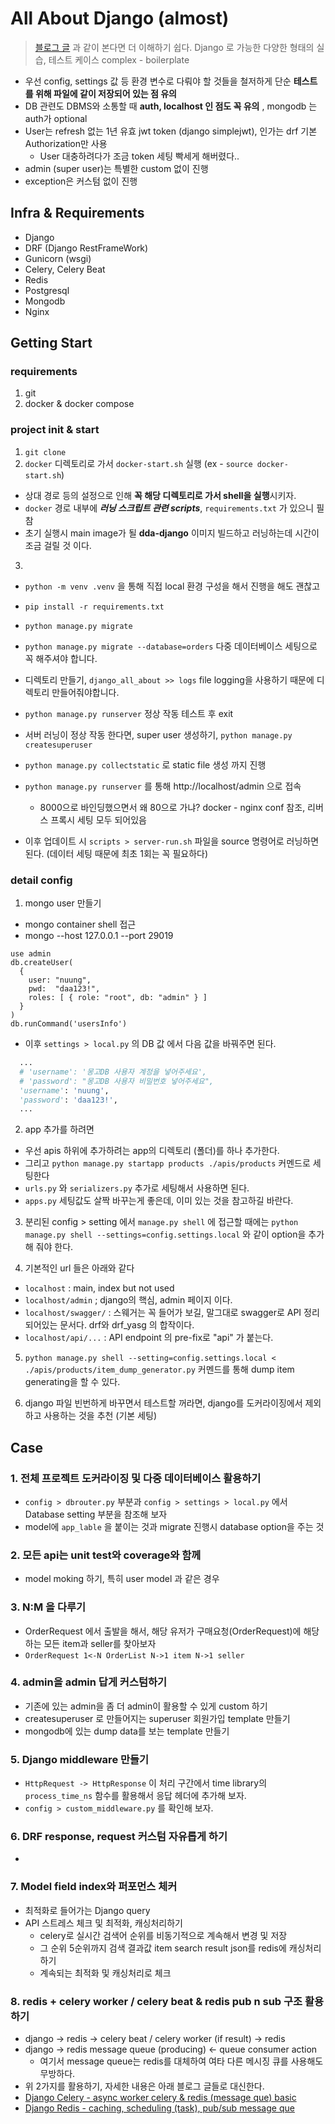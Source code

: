 
# All About Django (almost)

> [블로그 글](https://velog.io/@qlgks1/series/Django-Basic-to-Advanced) 과 같이 본다면 더 이해하기 쉽다.
> Django 로 가능한 다양한 형태의 실습, 테스트 케이스 
> complex - boilerplate 

- 우선 config, settings 값 등 환경 변수로 다뤄야 할 것들을 철저하게 단순 **테스트를 위해 파일에 같이 저장되어 있는 점 유의**
- DB 관련도 DBMS와 소통할 때 **auth, localhost 인 점도 꼭 유의** , mongodb 는 auth가 optional
- User는 refresh 없는 1년 유효 jwt token (django simplejwt), 인가는 drf 기본 Authorization만 사용
  - User 대충하려다가 조금 token 세팅 빡세게 해버렸다..
- admin (super user)는 특별한 custom 없이 진행
- exception은 커스텀 없이 진행

## Infra & Requirements

- Django
- DRF (Django RestFrameWork)
- Gunicorn (wsgi)
- Celery, Celery Beat
- Redis
- Postgresql
- Mongodb
- Nginx

## Getting Start

### requirements

1. git
2. docker & docker compose

### project init & start

1. `git clone`
2. `docker` 디렉토리로 가서 `docker-start.sh` 실행 (ex - `source docker-start.sh`)
- 상대 경로 등의 설정으로 인해 **꼭 해당 디렉토리로 가서 shell을 실행**시키자.
- `docker` 경로 내부에 ***러닝 스크립트 관련 scripts***, `requirements.txt` 가 있으니 필참
- 초기 실행시 main image가 될 **dda-django** 이미지 빌드하고 러닝하는데 시간이 조금 걸릴 것 이다.

3. 
- `python -m venv .venv` 을 통해 직접 local 환경 구성을 해서 진행을 해도 괜찮고
- `pip install -r requirements.txt`

- `python manage.py migrate`
- `python manage.py migrate --database=orders` 다중 데이터베이스 세팅으로 꼭 해주셔야 합니다.
- 디렉토리 만들기, `django_all_about >> logs` file logging을 사용하기 때문에 디렉토리 만들어줘야합니다.
- `python manage.py runserver` 정상 작동 테스트 후 exit
- 서버 러닝이 정상 작동 한다면, super user 생성하기, `python manage.py createsuperuser`
- `python manage.py collectstatic` 로 static file 생성 까지 진행
- `python manage.py runserver` 를 통해 http://localhost/admin 으로 접속 
  - 8000으로 바인딩했으면서 왜 80으로 가냐? docker - nginx conf 참조, 리버스 프록시 세팅 모두 되어있음
- 이후 업데이트 시 `scripts > server-run.sh` 파일을 source 명령어로 러닝하면 된다. (데이터 세팅 때문에 최초 1회는 꼭 필요하다)

### detail config

1. mongo user 만들기
- mongo container shell 접근
- mongo --host 127.0.0.1 --port 29019
```shell
use admin
db.createUser(
  {
    user: "nuung",
    pwd:  "daa123!",
    roles: [ { role: "root", db: "admin" } ]
  }
)
db.runCommand('usersInfo')
```
- 이후 `settings > local.py` 의 DB 값 에서 다음 값을 바꿔주면 된다.
```python
  ...
  # 'username': '몽고DB 사용자 계정을 넣어주세요',
  # 'password': "몽고DB 사용자 비밀번호 넣어주세요",
  'username': 'nuung',
  'password': 'daa123!',
  ...
```

2. app 추가를 하려면
- 우선 apis 하위에 추가하려는 app의 디렉토리 (폴더)를 하나 추가한다.
- 그리고 `python manage.py startapp products ./apis/products` 커멘드로 세팅한다
- `urls.py` 와 `serializers.py` 추가로 세팅해서 사용하면 된다. 
- `apps.py` 세팅값도 살짝 바꾸는게 좋은데, 이미 있는 것을 참고하길 바란다.

3. 분리된 config > setting 에서 `manage.py shell` 에 접근할 때에는 `python manage.py shell --settings=config.settings.local` 와 같이 option을 추가해 줘야 한다. 

4. 기본적인 url 들은 아래와 같다
- `localhost` : main, index but not used
- `localhost/admin` ; django의 핵심, admin 페이지 이다.
- `localhost/swagger/` : 스웨거는 꼭 들어가 보길, 말그대로 swagger로 API 정리되어있는 문서다. drf와 drf_yasg 의 합작이다.
- `localhost/api/...` : API endpoint 의 pre-fix로 "api" 가 붙는다. 

5. `python manage.py shell --setting=config.settings.local < ./apis/products/item_dump_generator.py` 커멘드를 통해 dump item generating을 할 수 있다.

6. django 파일 빈번하게 바꾸면서 테스트할 꺼라면, django를 도커라이징에서 제외하고 사용하는 것을 추천 (기본 세팅)

## Case

### 1. 전체 프로젝트 도커라이징 및 다중 데이터베이스 활용하기
- `config > dbrouter.py` 부분과 `config > settings > local.py` 에서 Database setting 부분을 참조해 보자
- model에 `app_lable` 을 붙이는 것과 migrate 진행시 database option을 주는 것

### 2. 모든 api는 unit test와 coverage와 함께
- model moking 하기, 특히 user model 과 같은 경우

### 3. N:M 을 다루기
- OrderRequest 에서 출발을 해서, 해당 유저가 구매요청(OrderRequest)에 해당하는 모든 item과 seller를 찾아보자
- `OrderRequest 1<-N OrderList N->1 item N->1 seller` 

### 4. admin을 admin 답게 커스텀하기
- 기존에 있는 admin을 좀 더 admin이 활용할 수 있게 custom 하기
- createsuperuser 로 만들어지는 superuser 회원가입 template 만들기
- mongodb에 있는 dump data를 보는 template 만들기

### 5. Django middleware 만들기
- `HttpRequest -> HttpResponse` 이 처리 구간에서 time library의 `process_time_ns` 함수를 활용해서 응답 헤더에 추가해 보자.
- `config > custom_middleware.py` 를 확인해 보자.

### 6. DRF response, request 커스텀 자유롭게 하기
-

### 7. Model field index와 퍼포먼스 체커
- 최적화로 들어가는 Django query
- API 스트레스 체크 및 최적화, 캐싱처리하기
  - celery로 실시간 검색어 순위를 비동기적으로 계속해서 변경 및 저장
  - 그 순위 5순위까지 검색 결과값 item search result json를 redis에 캐싱처리하기 
  - 계속되는 최적화 및 캐싱처리로 체크


### 8. redis + celery worker / celery beat & redis pub n sub 구조 활용하기
- django -> redis -> celery beat / celery worker (if result) -> redis
- django -> redis message queue (producing) <- queue consumer action
  - 여기서 message queue는 redis를 대체하여 여타 다른 메시징 큐를 사용해도 무방하다.
- 위 2가지를 활용하기, 자세한 내용은 아래 블로그 글들로 대신한다.
- [Django Celery - async worker celery & redis (message que) basic](https://velog.io/@qlgks1/Django-Celery-MQ-message-que)
- [Django Redis - caching, scheduling (task), pub/sub message que](https://velog.io/@qlgks1/Django-Redis-caching-scheduling-task-messaging-celery-async-worker)